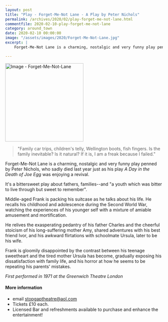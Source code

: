 ```yaml
---
layout: post
title: "Play - Forget-Me-Not Lane - A Play by Peter Nichols"
permalink: /archives/2020/02/play-forget-me-not-lane.html
commentfile: 2020-02-10-play-forget-me-not-lane
category: around_town
date: 2020-02-10 00:00:00
image: "/assets/images/2020/Forget-Me-Not-Lane.jpg"
excerpt: |
    Forget-Me-Not Lane is a charming, nostalgic and very funny play penned by Peter Nichols, who sadly died last year just as his play _A Day in the Death of Joe Egg_ was enjoying a revival.

---
```

<a href="/assets/images/2020/Forget-Me-Not-Lane.jpg" title="Click for a larger image"><img src="/assets/images/2020/Forget-Me-Not-Lane-thumb.jpg" width="250" alt="Image - Forget-Me-Not-Lane"  class="photo right"/></a>


> "Family car trips, children's telly, Wellington boots, fish fingers. Is the family inevitable? Is it natural? If it is, I am a freak because I failed."

Forget-Me-Not Lane is a charming, nostalgic and very funny play penned by Peter Nichols, who sadly died last year just as his play _A Day in the Death of Joe Egg_ was enjoying a revival.

It's a bittersweet play about fathers, families--and "a youth which was bitter to live through but sweet to remember".

Middle-aged Frank is packing his suitcase as he talks about his life. He recalls his childhood and adolescence during the Second World War, watching the experiences of his younger self with a mixture of amiable amusement and mortification.

He relives the exasperating pedantry of his father Charles and the cheerful stoicism of his long-suffering mother Amy, shared adventures with his best friend Ivor, and his awkward flirtations with schoolmate Ursula, later to be his wife.

Frank is gloomily disappointed by the contrast between his teenage sweetheart and the tired mother Ursula has become, gradually exposing his dissatisfaction with family life, and his horror at how he seems to be repeating his parents' mistakes.

*First performed in 1971 at the Greenwich Theatre London*

#### More information

- email [stopgaptheatre@aol.com](mailto:stopgaptheatre@aol.com)
- Tickets &pound;10 each.
- Licensed Bar and refreshments available to purchase and enhance the entertainment!
